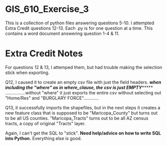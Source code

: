 # GIS_610_Exercise_3

This is a collection of python files answering questions 5-10.
I attempted Extra Credit questions 12-13.
Each .py is for one question at a time.
This contains a word document answering question 1-4 & 11.


# ********Extra Credit Notes********
For questions 12 & 13, I attemped them, but had trouble making the selection stick when exporting.

Q12, I caused it to create an empty csv file with just the field headers.
*********************when including the "where" as in where_clause, the csv is just EMPTY**************************
................without "where" it just exports the entire csv without selecting out "Home/Res" and "BURGLARY FORCE"............

Q13, it successfully imports the shapefiles, but in the next steps it creates a new feature class that is supposed to be "Maricopa_County" but turns out to be all US counties. "Maricopa_Tracts" turns out to be all AZ census tracts, a copy of original "Tracts" layer.

Again, I can't get the SQL to "stick". **Need help/advice on how to write SQL into Python.** Everything else is good.
